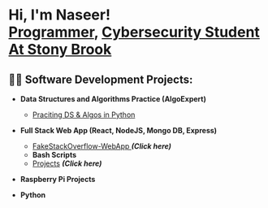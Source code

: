 <h1>Hi, I'm Naseer! <br/><a href="https://github.com/joshmadakor1">Programmer</a>, <a href="https://www.linkedin.com/in/joshmadakor/">Cybersecurity Student At Stony Brook</a></h1>

<h2>👨‍💻 Software Development Projects:</h2>

- <b>Data Structures and Algorithms Practice (AlgoExpert)</b>
  - [Praciting DS & Algos in Python](https://github.com/joshmadakor1/Algorithms-Practice)
- <b>Full Stack Web App (React, NodeJS, Mongo DB, Express)</b>
  - [FakeStackOverflow-WebApp
](https://github.com/nasAhmed-chss/FakeStackOverflow-WebApp/tree/main) <b><i>(Click here)</b></i>
  - <b>Bash Scripts</b>
  - [Projects](https://github.com/nasAhmed-chss/Bash-Scripts) <b><i>(Click here)</b></i>
- <b>Raspberry Pi Projects</b>

- <b>Python</b>
 

